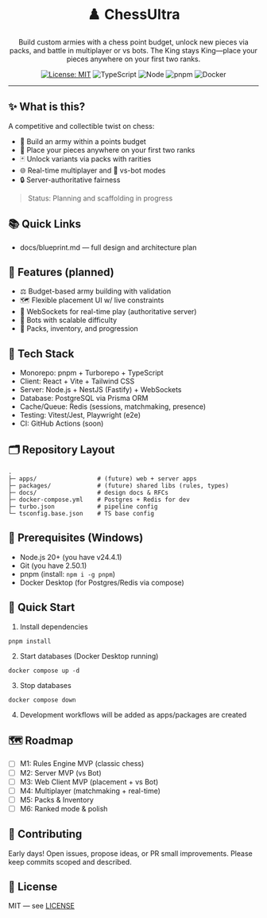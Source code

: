 <div align="center">

# ♟️ ChessUltra

Build custom armies with a chess point budget, unlock new pieces via packs, and battle in multiplayer or vs bots. The King stays King—place your pieces anywhere on your first two ranks.

[![License: MIT](https://img.shields.io/badge/License-MIT-green.svg)](LICENSE)
![TypeScript](https://img.shields.io/badge/TypeScript-5.x-3178c6?logo=typescript&logoColor=white)
![Node](https://img.shields.io/badge/Node-%E2%89%A5%2020-43853d?logo=node.js&logoColor=white)
![pnpm](https://img.shields.io/badge/pnpm-workspaces-f69220?logo=pnpm&logoColor=white)
![Docker](https://img.shields.io/badge/Docker-Desktop-0db7ed?logo=docker&logoColor=white)

</div>

---

## ✨ What is this?
A competitive and collectible twist on chess:
- 🎯 Build an army within a points budget
- 🧩 Place your pieces anywhere on your first two ranks
- 🃏 Unlock variants via packs with rarities
- 🌐 Real-time multiplayer and 🤖 vs-bot modes
- 🔒 Server-authoritative fairness

> Status: Planning and scaffolding in progress

## 📚 Quick Links
- docs/blueprint.md — full design and architecture plan

## 🚀 Features (planned)
- ⚖️ Budget-based army building with validation
- 🗺️ Flexible placement UI w/ live constraints
- 🔌 WebSockets for real-time play (authoritative server)
- 🧠 Bots with scalable difficulty
- 🎁 Packs, inventory, and progression

## 🧱 Tech Stack
- Monorepo: pnpm + Turborepo + TypeScript
- Client: React + Vite + Tailwind CSS
- Server: Node.js + NestJS (Fastify) + WebSockets
- Database: PostgreSQL via Prisma ORM
- Cache/Queue: Redis (sessions, matchmaking, presence)
- Testing: Vitest/Jest, Playwright (e2e)
- CI: GitHub Actions (soon)

## 🗂️ Repository Layout
```
.
├─ apps/                 # (future) web + server apps
├─ packages/             # (future) shared libs (rules, types)
├─ docs/                 # design docs & RFCs
├─ docker-compose.yml    # Postgres + Redis for dev
├─ turbo.json            # pipeline config
└─ tsconfig.base.json    # TS base config
```

## 🧰 Prerequisites (Windows)
- Node.js 20+ (you have v24.4.1)
- Git (you have 2.50.1)
- pnpm (install: `npm i -g pnpm`)
- Docker Desktop (for Postgres/Redis via compose)

## 🏁 Quick Start
1) Install dependencies
```
pnpm install
```
2) Start databases (Docker Desktop running)
```
docker compose up -d
```
3) Stop databases
```
docker compose down
```
4) Development workflows will be added as apps/packages are created

## 🗺️ Roadmap
- [ ] M1: Rules Engine MVP (classic chess)
- [ ] M2: Server MVP (vs Bot)
- [ ] M3: Web Client MVP (placement + vs Bot)
- [ ] M4: Multiplayer (matchmaking + real-time)
- [ ] M5: Packs & Inventory
- [ ] M6: Ranked mode & polish

## 🤝 Contributing
Early days! Open issues, propose ideas, or PR small improvements. Please keep commits scoped and described.

## 📝 License
MIT — see [LICENSE](./LICENSE)
